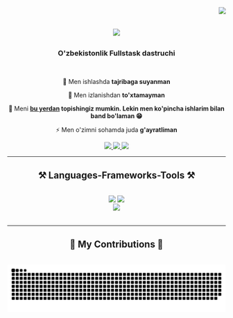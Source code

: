 <img align="right" src="https://visitor-badge.laobi.icu/badge?page_id=salesp07.salesp07" />

<h1 align="center">
    <img src="https://readme-typing-svg.herokuapp.com/?font=Righteous&size=35&center=true&vCenter=true&width=500&height=70&duration=4000&lines=Salom+Hammag!+👋;+Men+Muhiddinman!;" />
</h1>

<h3 align="center">O'zbekistonlik Fullstask dastruchi</h3>

<br/>

<div align="center">
 
 🔭 Men ishlashda **tajribaga suyanman**
 
 🌱 Men izlanishdan **to'xtamayman**

💬 Meni **[bu yerdan](https://t.me/black_hole_225) topishingiz mumkin. Lekin men ko'pincha ishlarim bilan band bo'laman 😁**

⚡ Men o'zimni sohamda juda **g'ayratliman**

 </div>
 
<div align="center"> 
  <a href="https://t.me/black_hole_225" target="_blank">
    <img src="https://img.shields.io/badge/Telegram-333333?style=for-the-badge&logo=telegram&logoColor=red" />
  </a>
  <a href="https://www.linkedin.com/in/muhiddin-kabraliev-a9718b2a8/" target="_blank">
    <img src="https://img.shields.io/badge/LinkedIn-0077B5?style=for-the-badge&logo=linkedin&logoColor=white" target="_blank" />
  </a>
  <a href="https://muhiddindev.netlify.app" target="_blank">
     <img src="https://img.shields.io/badge/Portfolio-FF5722?style=for-the-badge&logo=todoist&logoColor=white" target="_blank" /> <!-- sqlite, safari, google-chrome are other good icon options -->
  </a>
</div>

 <hr/>
 
<h2 align="center">⚒️ Languages-Frameworks-Tools ⚒️</h2>
<br/>
<div align="center">
    <img src="https://skillicons.dev/icons?i=html,css,bootstrap,tailwind,styledcomponents,sass,js,ts,jquery,react,redux,next,vue,nuxt,threejs" />
    <img src="https://skillicons.dev/icons?i=python,django,flask,fastapi,selenium,sqlite" /><br>
    <img src="https://skillicons.dev/icons?i=git,github,vite,vscode" /><br>
</div>

<br/>
<hr/>

<div align="center">
  <h2>🐍 My Contributions 🐍</h2>
  <br>
  <img alt="snake eating my contributions" src="https://raw.githubusercontent.com/salesp07/salesp07/output/github-contribution-grid-snake.svg" />
  
  <br/><br/><br/>
</div>
